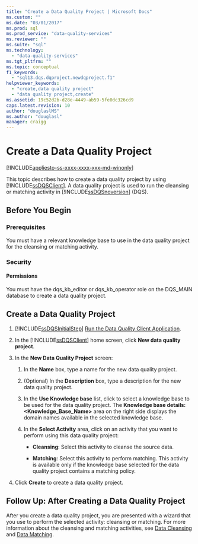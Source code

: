 ```yaml
---
title: "Create a Data Quality Project | Microsoft Docs"
ms.custom: ""
ms.date: "03/01/2017"
ms.prod: sql
ms.prod_service: "data-quality-services"
ms.reviewer: ""
ms.suite: "sql"
ms.technology: 
  - "data-quality-services"
ms.tgt_pltfrm: ""
ms.topic: conceptual
f1_keywords: 
  - "sql13.dqs.dqproject.newdqproject.f1"
helpviewer_keywords: 
  - "create,data quality project"
  - "data quality project,create"
ms.assetid: 19c52d2b-d28e-4449-ab59-5fe0dc326cd9
caps.latest.revision: 10
author: "douglaslMS"
ms.author: "douglasl"
manager: craigg
---
```

# Create a Data Quality Project

[!INCLUDE[appliesto-ss-xxxx-xxxx-xxx-md-winonly](../includes/appliesto-ss-xxxx-xxxx-xxx-md-winonly.md)]

  This topic describes how to create a data quality project by using [!INCLUDE[ssDQSClient](../includes/ssdqsclient-md.md)]. A data quality project is used to run the cleansing or matching activity in [!INCLUDE[ssDQSnoversion](../includes/ssdqsnoversion-md.md)] (DQS).  
  
##  <a name="BeforeYouBegin"></a> Before You Begin  
  
###  <a name="Prerequisites"></a> Prerequisites  
 You must have a relevant knowledge base to use in the data quality project for the cleansing or matching activity.  
  
###  <a name="Security"></a> Security  
  
####  <a name="Permissions"></a> Permissions  
 You must have the dqs_kb_editor or dqs_kb_operator role on the DQS_MAIN database to create a data quality project.  
  
##  <a name="Create"></a> Create a Data Quality Project  
  
1.  [!INCLUDE[ssDQSInitialStep](../includes/ssdqsinitialstep-md.md)] [Run the Data Quality Client Application](../data-quality-services/run-the-data-quality-client-application.md).  
  
2.  In the [!INCLUDE[ssDQSClient](../includes/ssdqsclient-md.md)] home screen, click **New data quality project**.  
  
3.  In the **New Data Quality Project** screen:  
  
    1.  In the **Name** box, type a name for the new data quality project.  
  
    2.  (Optional) In the **Description** box, type a description for the new data quality project.  
  
    3.  In the **Use Knowledge base** list, click to select a knowledge base to be used for the data quality project. The **Knowledge base details: <Knowledge_Base_Name>** area on the right side displays the domain names available in the selected knowledge base.  
  
    4.  In the **Select Activity** area, click on an activity that you want to perform using this data quality project:  
  
        -   **Cleansing**: Select this activity to cleanse the source data.  
  
        -   **Matching**: Select this activity to perform matching. This activity is available only if the knowledge base selected for the data quality project contains a matching policy.  
  
4.  Click **Create** to create a data quality project.  
  
##  <a name="FollowUp"></a> Follow Up: After Creating a Data Quality Project  
 After you create a data quality project, you are presented with a wizard that you use to perform the selected activity: cleansing or matching. For more information about the cleansing and matching activities, see [Data Cleansing](../data-quality-services/data-cleansing.md) and [Data Matching](../data-quality-services/data-matching.md).  
  
  
